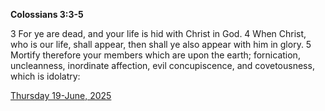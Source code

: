 **Colossians 3:3-5**

3 For ye are dead, and your life is hid with Christ in God. 4 When Christ, who is our life, shall appear, then shall ye also appear with him in glory. 5 Mortify therefore your members which are upon the earth; fornication, uncleanness, inordinate affection, evil concupiscence, and covetousness, which is idolatry:

[Thursday 19-June, 2025](https://getbible.net/kjv/Colossians/3/3-5)
